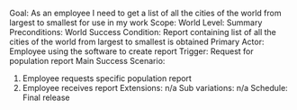 Goal: As an employee I need to get a list of all the cities of the world from largest to smallest for use in my work
Scope: World
Level: Summary
Preconditions: World
Success Condition: Report containing list of all the cities of the world from largest to smallest is obtained
Primary Actor: Employee using the software to create report
Trigger: Request for population report
Main Success Scenario:
1. Employee requests specific population report
2. Employee receives report
Extensions: n/a
Sub variations: n/a
Schedule: Final release
